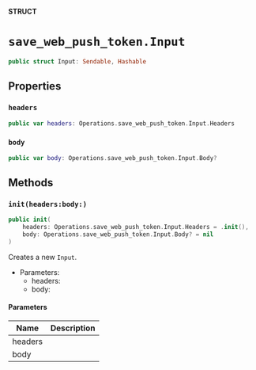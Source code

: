 **STRUCT**

# `save_web_push_token.Input`

```swift
public struct Input: Sendable, Hashable
```

## Properties
### `headers`

```swift
public var headers: Operations.save_web_push_token.Input.Headers
```

### `body`

```swift
public var body: Operations.save_web_push_token.Input.Body?
```

## Methods
### `init(headers:body:)`

```swift
public init(
    headers: Operations.save_web_push_token.Input.Headers = .init(),
    body: Operations.save_web_push_token.Input.Body? = nil
)
```

Creates a new `Input`.

- Parameters:
  - headers:
  - body:

#### Parameters

| Name | Description |
| ---- | ----------- |
| headers |  |
| body |  |